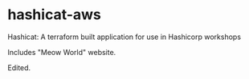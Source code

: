 # hashicat-aws
Hashicat: A terraform built application for use in Hashicorp workshops

Includes "Meow World" website.

Edited.
